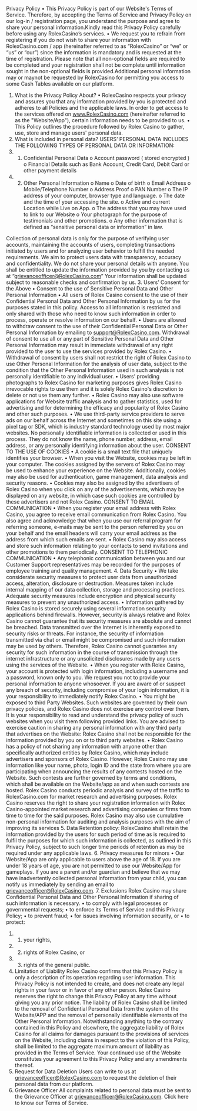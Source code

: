 Privacy Policy
•	This Privacy Policy is part of our Website's Terms of Service. Therefore, by accepting the Terms of Service and Privacy Policy on our log-in / registration page, you understand the purpose and agree to share your personal information.Kindly read this Privacy Policy carefully before using any RolexCasino’s services.
•	We request you to refrain from registering if you do not wish to share your information with RolexCasino.com / app (hereinafter referred to as “RolexCasino” or “we” or “us” or “our”) since the information is mandatory and is requested at the time of registration. Please note that all non-optional fields are required to be completed and your registration shall not be complete until information sought in the non-optional fields is provided.Additional personal information may or maynot be requested by RolexCasino for permitting you access to some Cash Tables available on our platform.
1. What is the Privacy Policy About?
•	RolexCasino respects your privacy and assures you that any information provided by you is protected and adheres to all Policies and the applicable laws. In order to get access to the services offered on www.RolexCasino.com (hereinafter referred to as the "Website/App"), certain information needs to be provided to us.
•	This Policy outlines the procedure followed by Rolex Casino to gather, use, store and manage users' personal data.
2. What is included in personal data?
USERS’ PERSONAL DATA INCLUDES THE FOLLOWING TYPES OF PERSONAL DATA OR INFORMATION:
1.	1. Confidential Personal Data
o	Account password ( stored encrypted )
o	Financial Details such as Bank Account, Credit Card, Debit Card or other payment details
2.	2. Other Personal Information
o	Name
o	Date of birth
o	Email Address
o	Mobile/Telephone Number
o	Address Proof
o	PAN Number
o	The IP address of your computer, browser type and language.
o	The date and the time of your accessing the site.
o	Active and current Location while Live on App.
o	The address that you may have used to link to our Website
o	Your photograph for the purpose of testimonials and other promotions.
o	Any other information that is defined as “sensitive personal data or information” in law.


Collection of personal data is only for the purpose of verifying user accounts, maintaining the accounts of users, completing transactions initiated by users and for analyzing user behavior to fulfill the needed requirements. We aim to protect users data with transparency, accuracy and confidentiality. We do not share your personal details with anyone. You shall be entitled to update the information provided by you by contacting us at “grievanceofficer@RolexCasino.com” Your information shall be updated subject to reasonable checks and confirmation by us.
3. Users’ Consent for the Above
•	Consent to the use of Sensitive Personal Data and Other Personal Information
•	All users of Rolex Casino consent to the use of their Confidential Personal Data and Other Personal Information by us for the purposes stated in this policy. Access to all information is restricted and only shared with those who need to know such information in order to process, operate or resolve information on our behalf.
•	Users are allowed to withdraw consent to the use of their Confidential Personal Data or Other Personal Information by emailing to support@RolexCasino.com. Withdrawal of consent to use all or any part of Sensitive Personal Data and Other Personal Information may result in immediate withdrawal of any right provided to the user to use the services provided by Rolex Casino.
•	Withdrawal of consent by users shall not restrict the right of Rolex Casino to use Other Personal Information for the analysis of user data, subject to the condition that the Other Personal Information used in such analysis is not personally identifiable to any individual user.
•	Users’ providing photographs to Rolex Casino for marketing purposes gives Rolex Casino irrevocable rights to use them and it is solely Rolex Casino's discretion to delete or not use them any further.
•	Rolex Casino may also use software applications for Website traffic analysis and to gather statistics, used for advertising and for determining the efficacy and popularity of Rolex Casino and other such purposes.
•	We use third-party service providers to serve ads on our behalf across the Internet and sometimes on this site using a pixel tag or SDK, which is industry standard technology used by most major websites. No personally identifiable information is collected or used in this process. They do not know the name, phone number, address, email address, or any personally identifying information about the user.
CONSENT TO THE USE OF COOKIES
•	A cookie is a small text file that uniquely identifies your browser.
•	When you visit the Website, cookies may be left in your computer. The cookies assigned by the servers of Rolex Casino may be used to enhance your experience on the Website. Additionally, cookies may also be used for authentication, game management, data analysis and security reasons.
•	Cookies may also be assigned by the advertisers of Rolex Casino when you click on any of the advertisements, which may be displayed on any website, in which case such cookies are controlled by these advertisers and not Rolex Casino.
CONSENT TO EMAIL COMMUNICATION
•	When you register your email address with Rolex Casino, you agree to receive email communication from Rolex Casino. You also agree and acknowledge that when you use our referral program for referring someone, e-mails may be sent to the person referred by you on your behalf and the email headers will carry your email address as the address from which such emails are sent.
•	Rolex Casino may also access and store such information relating to your contacts to send invitations and other promotions to them periodically.
CONSENT TO TELEPHONIC COMMUNICATION
•	Any telephonic communication between you and our Customer Support representatives may be recorded for the purposes of employee training and quality management.
4. Data Security
•	We take considerate security measures to protect user data from unauthorized access, alteration, disclosure or destruction. Measures taken include internal mapping of our data collection, storage and processing practices. Adequate security measures include encryption and physical security measures to prevent any unauthorized access.
•	Information gathered by Rolex Casino is stored securely using several information security applications behind firewalls. However, security is always relative and Rolex Casino cannot guarantee that its security measures are absolute and cannot be breached. Data transmitted over the Internet is inherently exposed to security risks or threats. For instance, the security of information transmitted via chat or email might be compromised and such information may be used by others. Therefore, Rolex Casino cannot guarantee any security for such information in the course of transmission through the internet infrastructure or any unsolicited disclosures made by any users using the services of the Website.
•	When you register with Rolex Casino, your account is protected with login information, including a username and a password, known only to you. We request you not to provide your personal information to anyone whosoever. If you are aware of or suspect any breach of security, including compromise of your login information, it is your responsibility to immediately notify Rolex Casino.
•	You might be exposed to third Party Websites. Such websites are governed by their own privacy policies, and Rolex Casino does not exercise any control over them. It is your responsibility to read and understand the privacy policy of such websites when you visit them following provided links. You are advised to exercise caution in sharing any personal information with any third party that advertises on the Website: Rolex Casino shall not be responsible for the information provided by you on or to third party websites.
•	Rolex Casino has a policy of not sharing any information with anyone other than specifically authorized entities by Rolex Casino, which may include advertisers and sponsors of Rolex Casino. However, Rolex Casino may use information like your name, photo, login ID and the state from where you are participating when announcing the results of any contests hosted on the Website. Such contests are further governed by terms and conditions, which shall be available on the Website/app as and when such contests are hosted. Rolex Casino conducts periodic analysis and survey of the traffic to RolexCasino.com for market research and advertising purposes. Rolex Casino reserves the right to share your registration information with Rolex Casino-appointed market research and advertising companies or firms from time to time for the said purposes. Rolex Casino may also use cumulative non-personal information for auditing and analysis purposes with the aim of improving its services
5. Data Retention policy:
RolexCasino shall retain the information provided by the users for such period of time as is required to fulfil the purposes for which such information is collected, as outlined in this Privacy Policy, subject to such longer time periods of retention as may be required under any applicable laws.
6. Privacy measures for minors
•	Our Website/App are only applicable to users above the age of 18. If you are under 18 years of age, you are not permitted to use our Website/App for gameplays. If you are a parent and/or guardian and believe that we may have inadvertently collected personal information from your child, you can notify us immediately by sending an email to grievanceofficer@RolexCasino.com.
7. Exclusions
Rolex Casino may share Confidential Personal Data and Other Personal Information if sharing of such information is necessary.
•	to comply with legal processes or governmental requests;
•	to enforce its Terms of Service and this Privacy Policy;
•	to prevent fraud;
•	for issues involving information security, or
•	to protect:
1.	1. your rights,
2.	2. rights of Rolex Casino, or
3.	3. rights of the general public.
8. Limitation of Liability
Rolex Casino confirms that this Privacy Policy is only a description of its operation regarding user information. This Privacy Policy is not intended to create, and does not create any legal rights in your favor or in favor of any other person. Rolex Casino reserves the right to change this Privacy Policy at any time without giving you any prior notice. The liability of Rolex Casino shall be limited to the removal of Confidential Personal Data from the system of the Website/APP and the removal of personally identifiable elements of the Other Personal Information. Notwithstanding anything to the contrary contained in this Policy and elsewhere, the aggregate liability of Rolex Casino for all claims for damages pursuant to the provisions of services on the Website, including claims in respect to the violation of this Policy, shall be limited to the aggregate maximum amount of liability as provided in the Terms of Service. Your continued use of the Website constitutes your agreement to this Privacy Policy and any amendments thereof.
9. Request for Data Deletion
Users can write to us at grievanceofficer@RolexCasino.com to request the deletion of their personal data from our platform.
10. Grievance Officer
All complaints related to personal data must be sent to the Grievance Officer at grievanceofficer@RolexCasino.com.
Click here to know our Terms of Service.
